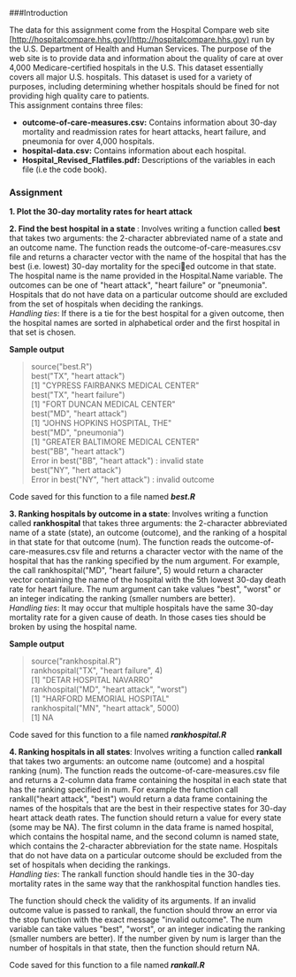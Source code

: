 ###Introduction

The data for this assignment come from the Hospital Compare web site [http://hospitalcompare.hhs.gov](http://hospitalcompare.hhs.gov)
run by the U.S. Department of Health and Human Services. The purpose of the web site is to provide data and
information about the quality of care at over 4,000 Medicare-certified hospitals in the U.S. This dataset essentially 
covers all major U.S. hospitals. This dataset is used for a variety of purposes, including determining
whether hospitals should be fined for not providing high quality care to patients.  
This assignment contains three files:
* <b>outcome-of-care-measures.csv:</b> Contains information about 30-day mortality and readmission rates
for heart attacks, heart failure, and pneumonia for over 4,000 hospitals.
* <b>hospital-data.csv:</b> Contains information about each hospital.
* <b>Hospital_Revised_Flatfiles.pdf:</b> Descriptions of the variables in each file (i.e the code book).

### Assignment

<b>1. Plot the 30-day mortality rates for heart attack </b>

<b>2. Find the best hospital in a state </b>: Involves writing a function called <b>best</b> that takes two arguments: the 2-character abbreviated name of a state and an
outcome name. The function reads the outcome-of-care-measures.csv file and returns a character vector
with the name of the hospital that has the best (i.e. lowest) 30-day mortality for the specied outcome
in that state. The hospital name is the name provided in the Hospital.Name variable. The outcomes can
be one of "heart attack", "heart failure" or "pneumonia". Hospitals that do not have data on a particular
outcome should are excluded from the set of hospitals when deciding the rankings.  
<i>Handling ties</i>: If there is a tie for the best hospital for a given outcome, then the hospital names are sorted in alphabetical order and the first hospital in that set is chosen.  

<b>Sample output</b>  

> source("best.R")  
> best("TX", "heart attack")  
[1] "CYPRESS FAIRBANKS MEDICAL CENTER"  
> best("TX", "heart failure")  
[1] "FORT DUNCAN MEDICAL CENTER"  
> best("MD", "heart attack")  
[1] "JOHNS HOPKINS HOSPITAL, THE"  
> best("MD", "pneumonia")  
[1] "GREATER BALTIMORE MEDICAL CENTER"  
> best("BB", "heart attack")  
Error in best("BB", "heart attack") : invalid state  
> best("NY", "hert attack")  
Error in best("NY", "hert attack") : invalid outcome  

Code saved for this function to a file named <b><i>best.R</i></b>

<b>3. Ranking hospitals by outcome in a state</b>: Involves writing a function called <b>rankhospital</b> that takes three arguments: the 2-character abbreviated name of a
state (state), an outcome (outcome), and the ranking of a hospital in that state for that outcome (num).
The function reads the outcome-of-care-measures.csv file and returns a character vector with the name
of the hospital that has the ranking specified by the num argument. For example, the call
rankhospital("MD", "heart failure", 5) would return a character vector containing the name of the hospital with the 5th lowest 30-day death rate
for heart failure. The num argument can take values "best", "worst" or an integer indicating the ranking (smaller numbers are better).   
<i>Handling ties</i>: It may occur that multiple hospitals have the same 30-day mortality rate for a given cause
of death. In those cases ties should be broken by using the hospital name.  

<b>Sample output</b>  

> source("rankhospital.R")  
> rankhospital("TX", "heart failure", 4)  
[1] "DETAR HOSPITAL NAVARRO"  
> rankhospital("MD", "heart attack", "worst")  
[1] "HARFORD MEMORIAL HOSPITAL"  
> rankhospital("MN", "heart attack", 5000)  
[1] NA  

Code saved for this function to a file named <b><i>rankhospital.R</i></b>

<b>4. Ranking hospitals in all states</b>: Involves writing a function called <b>rankall</b> that takes two arguments: an outcome name (outcome) and a hospital ranking (num). The function reads the outcome-of-care-measures.csv file and returns a 2-column data frame 
containing the hospital in each state that has the ranking specified in num. For example the function call
rankall("heart attack", "best") would return a data frame containing the names of the hospitals that
are the best in their respective states for 30-day heart attack death rates. The function should return a value
for every state (some may be NA). The first column in the data frame is named hospital, which contains
the hospital name, and the second column is named state, which contains the 2-character abbreviation for
the state name. Hospitals that do not have data on a particular outcome should be excluded from the set of
hospitals when deciding the rankings.  
<i>Handling ties</i>: The rankall function should handle ties in the 30-day mortality rates in the same way
that the rankhospital function handles ties.  

The function should check the validity of its arguments. If an invalid outcome value is passed to rankall,
the function should throw an error via the stop function with the exact message "invalid outcome". The num
variable can take values "best", "worst", or an integer indicating the ranking (smaller numbers are better).
If the number given by num is larger than the number of hospitals in that state, then the function should
return NA.  

Code saved for this function to a file named <b><i>rankall.R</i></b>